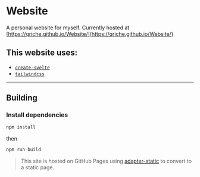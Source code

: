 # Website
A personal website for myself. Currently hosted at [https://qriche.github.io/Website/](https://qriche.github.io/Website/)
## This website uses:
- [`create-svelte`](https://kit.svelte.dev/)
- [`tailwindcss`](https://tailwindcss.com/)

---

## Building

### Install dependencies
```bash
npm install
```
then

```bash
npm run build
```
> This site is hosted on GitHub Pages using [adapter-static](https://github.com/sveltejs/kit/tree/master/packages/adapter-static) to convert to a static page.
